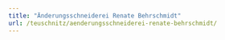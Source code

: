 ```yaml
---
title: "Änderungsschneiderei Renate Behrschmidt"
url: /teuschnitz/aenderungsschneiderei-renate-behrschmidt/
---
```

